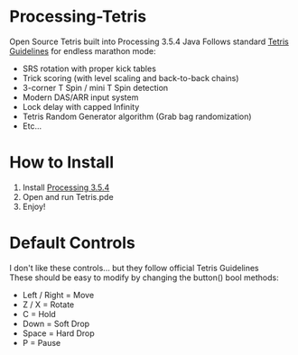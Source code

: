 # Processing-Tetris
Open Source Tetris built into Processing 3.5.4 Java
Follows standard <a href="https://tetris.fandom.com/wiki/Tetris_Guideline">Tetris Guidelines</a> for endless marathon mode:
<ul>
  <li>SRS rotation with proper kick tables</li>
  <li>Trick scoring (with level scaling and back-to-back chains)</li>
  <li>3-corner T Spin / mini T Spin detection</li>
  <li>Modern DAS/ARR input system</li>
  <li>Lock delay with capped Infinity</li>
  <li>Tetris Random Generator algorithm (Grab bag randomization)</li>
  <li>Etc...</li>
</ul>

# How to Install
<ol>
  <li>Install <a href="https://processing.org/download">Processing 3.5.4</a></li>
  <li>Open and run Tetris.pde</li>
  <li>Enjoy!</li>
</ol>

# Default Controls
I don't like these controls... but they follow official Tetris Guidelines
<br>These should be easy to modify by changing the button() bool methods:
<ul>
  <li>Left / Right = Move</li>
  <li>Z / X = Rotate</li>
  <li>C = Hold</li>
  <li>Down = Soft Drop</li>
  <li>Space = Hard Drop</li>
  <li>P = Pause</li>
</ul>
